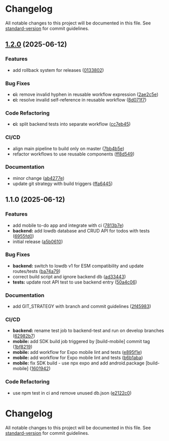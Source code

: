 # Changelog

All notable changes to this project will be documented in this file. See [standard-version](https://github.com/conventional-changelog/standard-version) for commit guidelines.

## [1.2.0](https://github.com/Juuunnne/CICD_mobile/compare/v1.1.0...v1.2.0) (2025-06-12)


### Features

* add rollback system for releases ([0133802](https://github.com/Juuunnne/CICD_mobile/commit/013380298536c2b01fb53163d04c81755abc3286))


### Bug Fixes

* **ci:** remove invalid hyphen in reusable workflow expression ([2ae2c5e](https://github.com/Juuunnne/CICD_mobile/commit/2ae2c5ed51c0acd03f1cda0da9938569b48f8bc7))
* **ci:** resolve invalid self-reference in reusable workflow ([8d071f7](https://github.com/Juuunnne/CICD_mobile/commit/8d071f783d0c6c29a64163778ab5e07d9a3b4c64))


### Code Refactoring

* **ci:** split backend tests into separate workflow ([cc7eb45](https://github.com/Juuunnne/CICD_mobile/commit/cc7eb45cf65bd73ebf45bdfb1270976f560c8e65))


### CI/CD

* align main pipeline to build only on master ([7bb4b5e](https://github.com/Juuunnne/CICD_mobile/commit/7bb4b5e7db8e9661e52d338fb2619eb97abaf33a))
* refactor workflows to use reusable components ([ff8d549](https://github.com/Juuunnne/CICD_mobile/commit/ff8d549d2064a3d6b6e86f0045b15b1bb1f263a7))


### Documentation

* minor change ([ab4277e](https://github.com/Juuunnne/CICD_mobile/commit/ab4277e39cfdeaadb52fe9f82b868a8d763e0e3d))
* update git strategy with build triggers ([ffa6445](https://github.com/Juuunnne/CICD_mobile/commit/ffa6445d64a39b73d2723c052d3094f6848a09f9))

## 1.1.0 (2025-06-12)


### Features

* add mobile to-do app and integrate with ci ([7813b7e](https://github.com/Juuunnne/CICD_mobile/commit/7813b7e46933fdcb30178969f347697c7a1032b3))
* **backend:** add lowdb database and CRUD API for todos with tests ([6955fd0](https://github.com/Juuunnne/CICD_mobile/commit/6955fd06e0fe75134eb9c2fc2bfdea71568e2774))
* initial release ([a5b0610](https://github.com/Juuunnne/CICD_mobile/commit/a5b0610b2da47d75e73492df9d90ba8c67bb5598))


### Bug Fixes

* **backend:** switch to lowdb v1 for ESM compatibility and update routes/tests ([ba74a79](https://github.com/Juuunnne/CICD_mobile/commit/ba74a7987c6e82001451b0c88d17e00acc7a0de3))
* correct build script and ignore backend db ([ad33443](https://github.com/Juuunnne/CICD_mobile/commit/ad33443bd53554ba7b17bcbc0f6a9377c38d2b86))
* **tests:** update root API test to use backend entry ([50a4c06](https://github.com/Juuunnne/CICD_mobile/commit/50a4c06f7e0af13f9f9c3040d4e452ec533bf974))


### Documentation

* add GIT_STRATEGY with branch and commit guidelines ([2f45983](https://github.com/Juuunnne/CICD_mobile/commit/2f45983b83a7287d7e02bd7e5550f8efd3830c79))


### CI/CD

* **backend:** rename test job to backend-test and run on develop branches ([62982b7](https://github.com/Juuunnne/CICD_mobile/commit/62982b72cf2d7c9ff2d7c9b516716931a110e395))
* **mobile:** add SDK build job triggered by [build-mobile] commit tag ([1bf8219](https://github.com/Juuunnne/CICD_mobile/commit/1bf82192b1ad2d75fd22a0f6ab18ac8dc66f8140))
* **mobile:** add workflow for Expo mobile lint and tests ([e895f1e](https://github.com/Juuunnne/CICD_mobile/commit/e895f1e079d6ebb6d0f372167f81d123328ccbe0))
* **mobile:** add workflow for Expo mobile lint and tests ([b6b1aba](https://github.com/Juuunnne/CICD_mobile/commit/b6b1aba6089006fded2a7723096f9ebe14ada48a))
* **mobile:** fix SDK build - use npx expo and add android.package [build-mobile] ([1601942](https://github.com/Juuunnne/CICD_mobile/commit/16019424c04e4be0d6d5ee87f48e4cdcb5d14249))


### Code Refactoring

* use npm test in ci and remove unused db.json ([e2122c0](https://github.com/Juuunnne/CICD_mobile/commit/e2122c028ac5b36159f9367f3f89f39814719782))

# Changelog

All notable changes to this project will be documented in this file. See [standard-version](https://github.com/conventional-changelog/standard-version) for commit guidelines.

